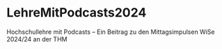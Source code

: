# LehreMitPodcasts2024
Hochschullehre mit Podcasts – Ein Beitrag zu den Mittagsimpulsen WiSe 2024/24 an der THM
